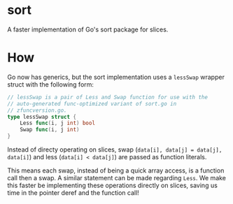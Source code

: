 # sort
A faster implementation of Go's sort package for slices.

# How
Go now has generics, but the sort implementation uses a `lessSwap` wrapper struct with the following form:

```go
// lessSwap is a pair of Less and Swap function for use with the
// auto-generated func-optimized variant of sort.go in
// zfuncversion.go.
type lessSwap struct {
	Less func(i, j int) bool
	Swap func(i, j int)
}
```

Instead of directy operating on slices, swap (`data[i], data[j] = data[j], data[i]`) and less (`data[i] < data[j]`) are passed as function literals.

This means each swap, instead of being a quick array access, is a function call then a swap. A similar statement can be made
regarding `Less`. We make this faster be implementing these operations directly on slices, saving us time in the pointer deref and the function call!
